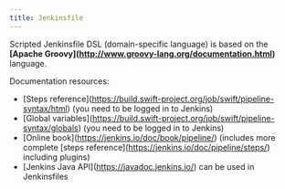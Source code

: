 ```yaml
---
title: Jenkinsfile
---
```


Scripted Jenkinsfile DSL (domain-specific language) is based on the
**\[Apache Groovy\](http://www.groovy-lang.org/documentation.html)**
language.

Documentation resources:

-   \[Steps
    reference\](<https://build.swift-project.org/job/swift/pipeline-syntax/html>)
    (you need to be logged in to Jenkins)
-   \[Global
    variables\](<https://build.swift-project.org/job/swift/pipeline-syntax/globals>)
    (you need to be logged in to Jenkins)
-   \[Online book\](<https://jenkins.io/doc/book/pipeline/>) (includes
    more complete \[steps
    reference\](<https://jenkins.io/doc/pipeline/steps/>) including
    plugins)
-   \[Jenkins Java API\](<https://javadoc.jenkins.io/>) can be used in
    Jenkinsfiles
